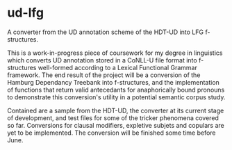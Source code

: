 # ud-lfg
A converter from the UD annotation scheme of the HDT-UD into LFG f-structures.

This is a work-in-progress piece of coursework for my degree in linguistics which converts UD annotation stored in a CoNLL-U file format into f-structures
well-formed according to a Lexical Functional Grammar framework. The end result of the project will be a conversion of the Hamburg Dependancy Treebank into
f-structures, and the implementation of functions that return valid antecedants for anaphorically bound pronouns to demonstrate this conversion's utility
in a potential semantic corpus study.

Contained are a sample from the HDT-UD, the converter at its current stage of development, and test files for some of the tricker phenomena covered so far.
Conversions for clausal modifiers, expletive subjets and copulars are yet to be implemented. The conversion will be finished some time before June.
